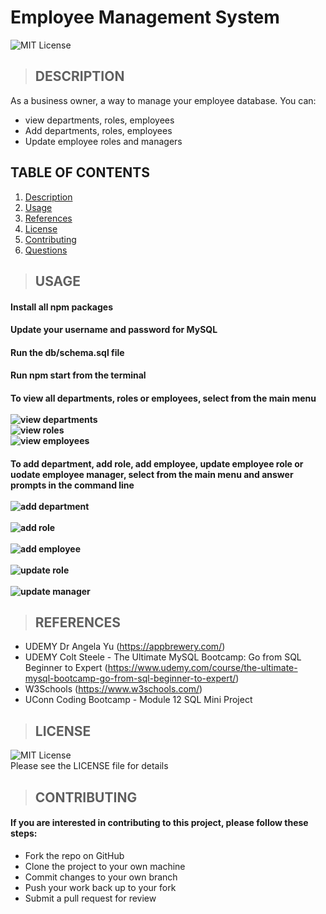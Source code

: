# Employee Management System

  ![MIT License](https://img.shields.io/badge/License-MIT-yellow.svg)

> ## DESCRIPTION
  As a business owner, a way to manage your employee database. You can:
  - view departments, roles, employees
  - Add departments, roles, employees
  - Update employee roles and managers

## TABLE OF CONTENTS
  1. [Description](#description)
  2. [Usage](#usage)
  3. [References](#references)
  4. [License](#license)
  5. [Contributing](#contributing)
  6. [Questions](#questions)

> ## USAGE
#### Install all npm packages<br/>
#### Update your username and password for MySQL<br/>
#### Run the db/schema.sql file<br/>
#### Run npm start from the terminal<br/>
#### To view all departments, roles or employees, select from the main menu<br/><br/>![view departments](./images/view-depts.png)<br/>![view roles](./images/view-roles.png)<br/>![view employees](./images/view-employees.png)
#### To add department, add role, add employee, update employee role or uodate employee manager, select from the main menu and answer prompts in the command line<br/><br/>![add department](./images/add-dept.png)<br/><br/>![add role](./images/add-role.png)<br/><br/>![add employee](./images/add-employee.png)<br/><br/>![update role](./images/update-role.png)<br/><br/>![update manager](./images/update-manager.png)

> ## REFERENCES
- UDEMY Dr Angela Yu (https://appbrewery.com/)
- UDEMY Colt Steele - The Ultimate MySQL Bootcamp: Go from SQL Beginner to Expert (https://www.udemy.com/course/the-ultimate-mysql-bootcamp-go-from-sql-beginner-to-expert/)
- W3Schools (https://www.w3schools.com/)
- UConn Coding Bootcamp - Module 12 SQL Mini Project

> ## LICENSE
![MIT License](https://img.shields.io/badge/License-MIT-yellow.svg)<br/>
Please see the LICENSE file for details

> ## CONTRIBUTING
#### If you are interested in contributing to this project, please follow these steps:
- Fork the repo on GitHub
- Clone the project to your own machine
- Commit changes to your own branch
- Push your work back up to your fork
- Submit a pull request for review